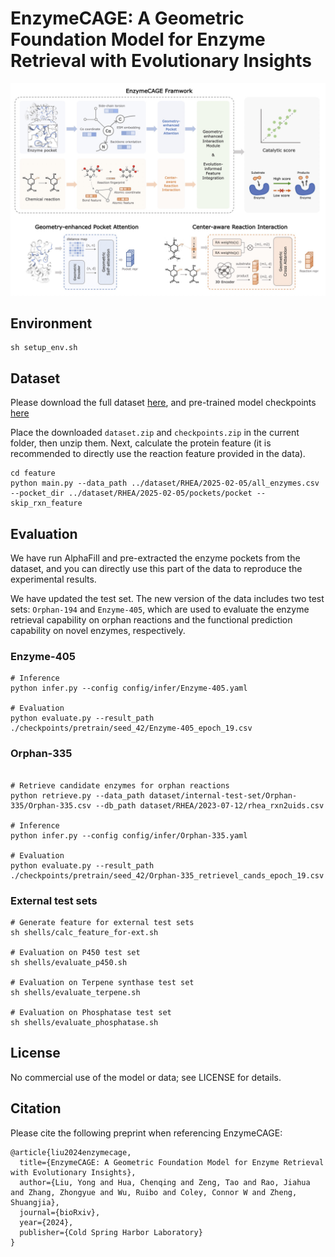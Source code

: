 # EnzymeCAGE: A Geometric Foundation Model for Enzyme Retrieval with Evolutionary Insights

![EnzymeCAGE](./image/EnzymeCAGE.jpg)

## Environment 
```shell
sh setup_env.sh
```

## Dataset
Please download the full dataset [here](https://drive.google.com/file/d/1u2lt4SqAvzoSHKqwzF1DbnPGXfegXYQ2/view?usp=sharing), and pre-trained model checkpoints [here](https://drive.google.com/file/d/1LLsS_MMKEbFpU2iIOF9ro46cO86S-SCt/view?usp=sharing)

Place the downloaded `dataset.zip` and `checkpoints.zip` in the current folder, then unzip them. Next, calculate the protein feature (it is recommended to directly use the reaction feature provided in the data).

```shell
cd feature
python main.py --data_path ../dataset/RHEA/2025-02-05/all_enzymes.csv --pocket_dir ../dataset/RHEA/2025-02-05/pockets/pocket --skip_rxn_feature
```

## Evaluation
We have run AlphaFill and pre-extracted the enzyme pockets from the dataset, and you can directly use this part of the data to reproduce the experimental results.

We have updated the test set. The new version of the data includes two test sets: `Orphan-194` and `Enzyme-405`, which are used to evaluate the enzyme retrieval capability on orphan reactions and the functional prediction capability on novel enzymes, respectively.

### Enzyme-405

```shell
# Inference
python infer.py --config config/infer/Enzyme-405.yaml

# Evaluation
python evaluate.py --result_path ./checkpoints/pretrain/seed_42/Enzyme-405_epoch_19.csv
```

### Orphan-335

```shell

# Retrieve candidate enzymes for orphan reactions
python retrieve.py --data_path dataset/internal-test-set/Orphan-335/Orphan-335.csv --db_path dataset/RHEA/2023-07-12/rhea_rxn2uids.csv

# Inference
python infer.py --config config/infer/Orphan-335.yaml

# Evaluation
python evaluate.py --result_path ./checkpoints/pretrain/seed_42/Orphan-335_retrievel_cands_epoch_19.csv
```

### External test sets

```shell
# Generate feature for external test sets
sh shells/calc_feature_for-ext.sh

# Evaluation on P450 test set
sh shells/evaluate_p450.sh

# Evaluation on Terpene synthase test set
sh shells/evaluate_terpene.sh

# Evaluation on Phosphatase test set
sh shells/evaluate_phosphatase.sh
```

## License
No commercial use of the model or data; see LICENSE for details.

## Citation
Please cite the following preprint when referencing EnzymeCAGE:
```
@article{liu2024enzymecage,
  title={EnzymeCAGE: A Geometric Foundation Model for Enzyme Retrieval with Evolutionary Insights},
  author={Liu, Yong and Hua, Chenqing and Zeng, Tao and Rao, Jiahua and Zhang, Zhongyue and Wu, Ruibo and Coley, Connor W and Zheng, Shuangjia},
  journal={bioRxiv},
  year={2024},
  publisher={Cold Spring Harbor Laboratory}
}
```

